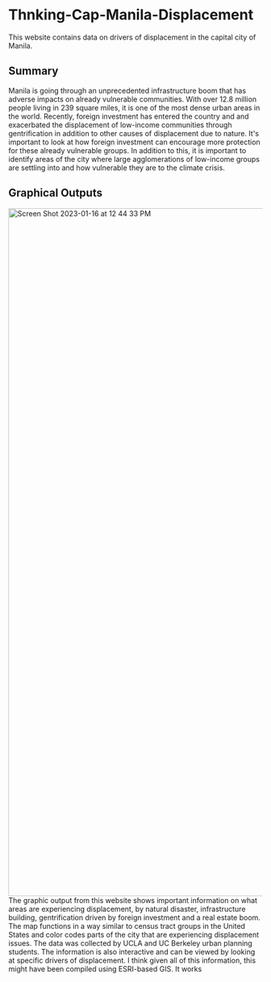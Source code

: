 # Thnking-Cap-Manila-Displacement
This website contains data on drivers of displacement in the capital city of Manila. 

## Summary 
Manila is going through an unprecedented infrastructure boom that has adverse impacts on already vulnerable communities. With over 12.8 million people living in 239 square miles, it is one of the most dense urban areas in the world. Recently, foreign investment has entered the country and and exacerbated the displacement of low-income communities through gentrification in addition to other causes of displacement due to nature. It's important to look at how foreign investment can encourage more protection for these already vulnerable groups. In addition to this, it is important to identify areas of the city where large agglomerations of low-income groups are settling into and how vulnerable they are to the climate crisis. 

## Graphical Outputs 
<img width="1365" alt="Screen Shot 2023-01-16 at 12 44 33 PM" src="https://user-images.githubusercontent.com/122323650/212671664-b49cc3b1-0858-45e3-a737-db2a816a255f.png">
The graphic output from this website shows important information on what areas are experiencing displacement, by natural disaster, infrastructure building, gentrification driven by foreign investment and a real estate boom. The map functions in a way similar to census tract groups in the United States and color codes parts of the city that are experiencing displacement issues. The data was collected by UCLA and UC Berkeley urban planning students. The information is also interactive and can be viewed by looking at specific drivers of displacement. I think given all of this information, this might have been compiled using ESRI-based GIS. It works 
